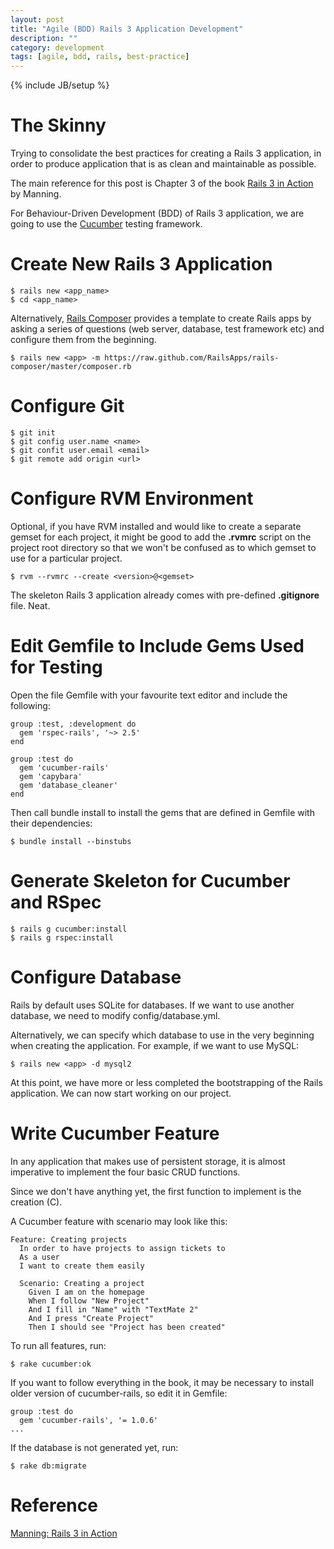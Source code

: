 ```yaml
---
layout: post
title: "Agile (BDD) Rails 3 Application Development"
description: ""
category: development
tags: [agile, bdd, rails, best-practice]
---
```

{% include JB/setup %}

# The Skinny #

Trying to consolidate the best practices for creating a Rails 3 application, in order to produce application that is as clean and maintainable as possible.

The main reference for this post is Chapter 3 of the book [Rails 3 in Action](http://manning.com/katz) by Manning.

For Behaviour-Driven Development (BDD) of Rails 3 application, we are going to use the [Cucumber](https://github.com/cucumber) testing framework.


# Create New Rails 3 Application #

	$ rails new <app_name>
	$ cd <app_name>

Alternatively, [Rails Composer](https://github.com/RailsApps/rails-composer) provides a template to create Rails apps by asking a series of questions (web server, database, test framework etc) and configure them from the beginning.
	
	$ rails new <app> -m https://raw.github.com/RailsApps/rails-composer/master/composer.rb
	
# Configure Git #

	$ git init
	$ git config user.name <name>
	$ git confit user.email <email>
	$ git remote add origin <url>
	
	
# Configure RVM Environment #

Optional, if you have RVM installed and would like to create a separate gemset for each project, it might be good to add the **.rvmrc** script on the project root directory so that we won't be confused as to which gemset to use for a particular project.

	$ rvm --rvmrc --create <version>@<gemset>

The skeleton Rails 3 application already comes with pre-defined **.gitignore** file. Neat.


# Edit Gemfile to Include Gems Used for Testing #

Open the file Gemfile with your favourite text editor and include the following:

	group :test, :development do
	  gem 'rspec-rails', '~> 2.5'
	end

	group :test do
	  gem 'cucumber-rails'
	  gem 'capybara'
	  gem 'database_cleaner'
	end

Then call bundle install to install the gems that are defined in Gemfile with their dependencies:

	$ bundle install --binstubs


# Generate Skeleton for Cucumber and RSpec #

	$ rails g cucumber:install
	$ rails g rspec:install


# Configure Database #

Rails by default uses SQLite for databases. If we want to use another database, we need to modify config/database.yml.

Alternatively, we can specify which database to use in the very beginning when creating the application. For example, if we want to use MySQL:

	$ rails new <app> -d mysql2

At this point, we have more or less completed the bootstrapping of the Rails application. We can now start working on our project.


# Write Cucumber Feature #
	
In any application that makes use of persistent storage, it is almost imperative to implement the four basic CRUD functions.

Since we don't have anything yet, the first function to implement is the creation (C).
	
A Cucumber feature with scenario may look like this:

	Feature: Creating projects
	  In order to have projects to assign tickets to
	  As a user
	  I want to create them easily
	
	  Scenario: Creating a project
	    Given I am on the homepage
	    When I follow "New Project"
	    And I fill in "Name" with "TextMate 2"
	    And I press "Create Project"
	    Then I should see "Project has been created"

To run all features, run:
	
	$ rake cucumber:ok
	
If you want to follow everything in the book, it may be necessary to install older version of cucumber-rails, so edit it in Gemfile:

	group :test do
	  gem 'cucumber-rails', '= 1.0.6'
	...

If the database is not generated yet, run:

	$ rake db:migrate


# Reference #
[Manning: Rails 3 in Action](http://manning.com/katz)
